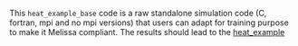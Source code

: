 This `heat_example_base` code is a raw standalone simulation code (C, fortran, mpi and no mpi versions) that users
can adapt for training purpose to make it Melissa compliant. The results should lead to the [heat_example](#heat-example)
